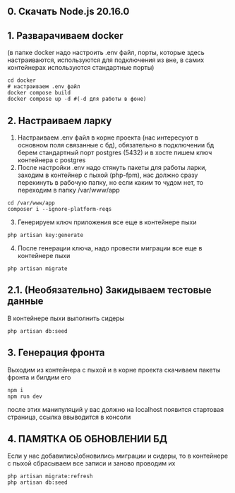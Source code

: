 ## 0. Скачать Node.js 20.16.0

## 1. Разварачиваем docker
(в папке docker надо настроить .env файл, порты, которые здесь настраиваются, используются для подключения из вне, в самих контейнерах используются стандартные порты)
```shell
cd docker
# настраиваем .env файл
docker compose build
docker compose up -d #(-d для работы в фоне)
```

## 2. Настраиваем ларку
1. Настраиваем .env файл в корне проекта (нас интересуют в основном поля связанные с бд), обязательно в подключении бд берем стандартный порт postgres (5432) и в хосте пишем ключ контейнера с postgres
2. После настройки .env надо стянуть пакеты для работы ларки, заходим в контейнер с пыхой (php-fpm), нас должно сразу перекинуть в рабочую папку, но если каким то чудом нет, то переходим в папку /var/www/app
```shell
cd /var/www/app
composer i --ignore-platform-reqs
```
3. Генерируем ключ приложения все еще в контейнере пыхи
```shell
php artisan key:generate
```
4. После генерации ключа, надо провести миграции все еще в контейнере пыхи
```shell
php artisan migrate
```
## 2.1. (Необязательно) Закидываем тестовые данные
В контейнере пыхи выполнить сидеры
```shell
php artisan db:seed
```
## 3. Генерация фронта
Выходим из контейнера с пыхой и в корне проекта скачиваем пакеты фронта и билдим его
```shell
npm i
npm run dev
```

после этих манипуляций у вас должно на localhost появится стартовая страница, ссылка ввыводится в консоли


## 4. ПАМЯТКА ОБ ОБНОВЛЕНИИ БД
Если у нас добавились\обновились миграции и сидеры, то в контейнере с пыхой сбрасываем все записи и заново проводим их
```shell
php artisan migrate:refresh
php artisan db:seed
```
